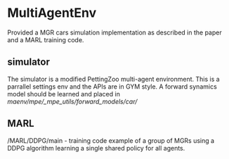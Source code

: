 # MultiAgentEnv
Provided a MGR cars simulation implementation as described in the paper and a MARL training code. 
## simulator
The simulator is a modified PettingZoo multi-agent environment. This is a parrallel settings env and the APIs are in GYM style.
A forward synamics model should be learned and placed in *maenv/mpe/_mpe_utils/forward_models/car/*
## MARL
/MARL/DDPG/main - training code example of a group of MGRs using a DDPG algorithm learning a single shared policy for all agents. 

